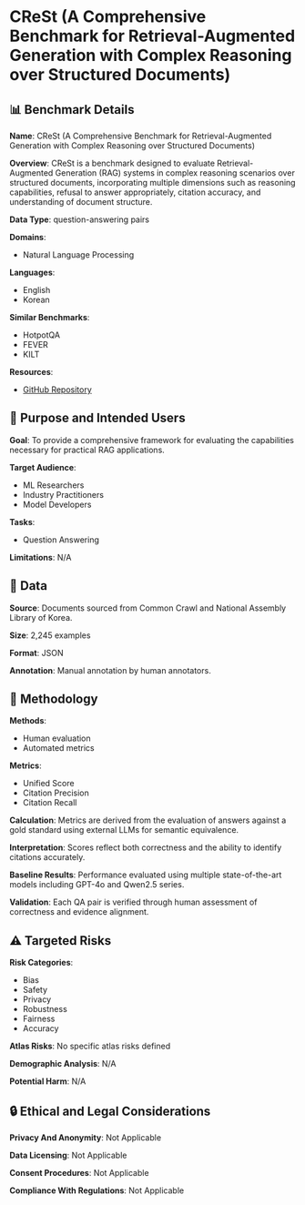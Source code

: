 # CReSt (A Comprehensive Benchmark for Retrieval-Augmented Generation with Complex Reasoning over Structured Documents)

## 📊 Benchmark Details

**Name**: CReSt (A Comprehensive Benchmark for Retrieval-Augmented Generation with Complex Reasoning over Structured Documents)

**Overview**: CReSt is a benchmark designed to evaluate Retrieval-Augmented Generation (RAG) systems in complex reasoning scenarios over structured documents, incorporating multiple dimensions such as reasoning capabilities, refusal to answer appropriately, citation accuracy, and understanding of document structure.

**Data Type**: question-answering pairs

**Domains**:
- Natural Language Processing

**Languages**:
- English
- Korean

**Similar Benchmarks**:
- HotpotQA
- FEVER
- KILT

**Resources**:
- [GitHub Repository](https://github.com/UpstageAI/CReSt)

## 🎯 Purpose and Intended Users

**Goal**: To provide a comprehensive framework for evaluating the capabilities necessary for practical RAG applications.

**Target Audience**:
- ML Researchers
- Industry Practitioners
- Model Developers

**Tasks**:
- Question Answering

**Limitations**: N/A

## 💾 Data

**Source**: Documents sourced from Common Crawl and National Assembly Library of Korea.

**Size**: 2,245 examples

**Format**: JSON

**Annotation**: Manual annotation by human annotators.

## 🔬 Methodology

**Methods**:
- Human evaluation
- Automated metrics

**Metrics**:
- Unified Score
- Citation Precision
- Citation Recall

**Calculation**: Metrics are derived from the evaluation of answers against a gold standard using external LLMs for semantic equivalence.

**Interpretation**: Scores reflect both correctness and the ability to identify citations accurately.

**Baseline Results**: Performance evaluated using multiple state-of-the-art models including GPT-4o and Qwen2.5 series.

**Validation**: Each QA pair is verified through human assessment of correctness and evidence alignment.

## ⚠️ Targeted Risks

**Risk Categories**:
- Bias
- Safety
- Privacy
- Robustness
- Fairness
- Accuracy

**Atlas Risks**:
No specific atlas risks defined

**Demographic Analysis**: N/A

**Potential Harm**: N/A

## 🔒 Ethical and Legal Considerations

**Privacy And Anonymity**: Not Applicable

**Data Licensing**: Not Applicable

**Consent Procedures**: Not Applicable

**Compliance With Regulations**: Not Applicable
